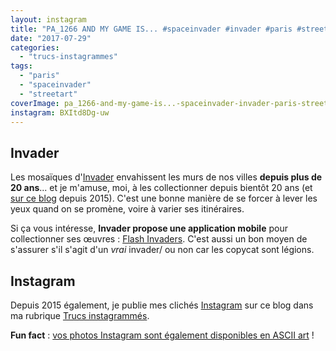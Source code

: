 ```yaml
---
layout: instagram
title: "PA_1266 AND MY GAME IS... #spaceinvader #invader #paris #streetart"
date: "2017-07-29"
categories: 
  - "trucs-instagrammes"
tags: 
  - "paris"
  - "spaceinvader"
  - "streetart"
coverImage: pa_1266-and-my-game-is...-spaceinvader-invader-paris-streetart.jpg
instagram: BXItd8Dg-uw
---
```


## Invader

Les mosaïques d'[Invader](https://fr.wikipedia.org/wiki/Invader_%28artiste%29) envahissent les murs de nos villes **depuis plus de 20 ans**... et je m'amuse, moi, à les collectionner depuis bientôt 20 ans (et [sur ce blog](https://www.6x8.org/tag/spaceinvader/) depuis 2015). C'est une bonne manière de se forcer à lever les yeux quand on se promène, voire à varier ses itinéraires.

Si ça vous intéresse, **Invader propose une application mobile** pour collectionner ses œuvres : [Flash Invaders](http://www.space-invaders.com/flashinvaders/). C'est aussi un bon moyen de s'assurer s'il s'agit d'un _vrai_ invader/ ou non car les copycat sont légions.

## Instagram

Depuis 2015 également, je publie mes clichés [Instagram](https://www.instagram.com/zemoko/) sur ce blog dans ma rubrique [Trucs instagrammés](/category/trucs-pris-en-photos/trucs-instagrammes/).

**Fun fact** : [vos photos Instagram sont également disponibles en ASCII art](2016/01/le-saviez-tu-instagram-en-ascii-art/) !
